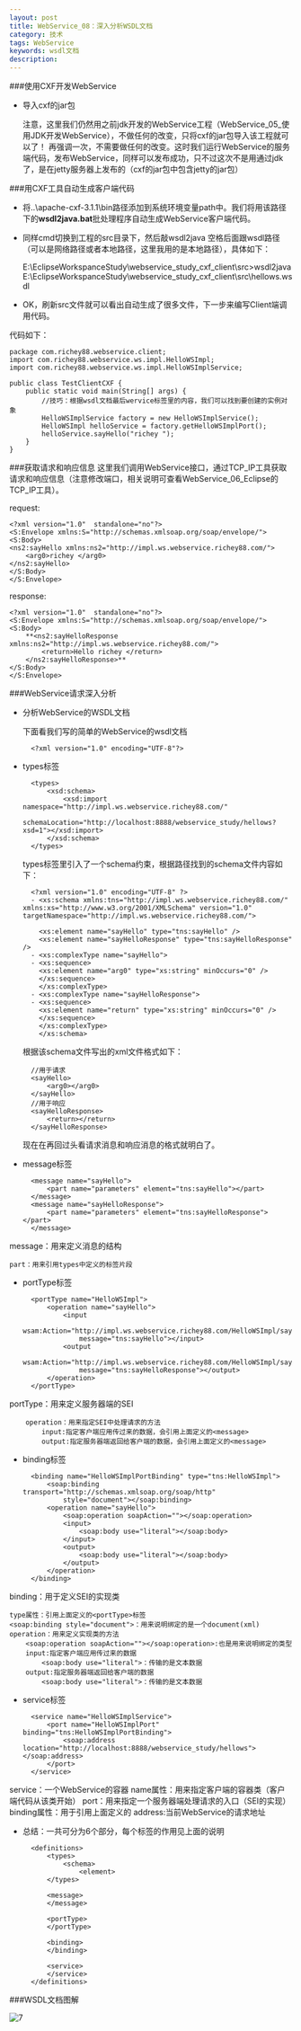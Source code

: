 ```yaml
---
layout: post
title: WebService_08：深入分析WSDL文档
category: 技术
tags: WebService
keywords: wsdl文档
description: 
---
```

###使用CXF开发WebService
*  导入cxf的jar包

	注意，这里我们仍然用之前jdk开发的WebService工程（WebService_05_使用JDK开发WebService），不做任何的改变，只将cxf的jar包导入该工程就可以了！
	再强调一次，不需要做任何的改变。这时我们运行WebService的服务端代码，发布WebService，同样可以发布成功，只不过这次不是用通过jdk了，是在jetty服务器上发布的（cxf的jar包中包含jetty的jar包）

###用CXF工具自动生成客户端代码

* 将..\apache-cxf-3.1.1\bin路径添加到系统环境变量path中。我们将用该路径下的**wsdl2java.bat**批处理程序自动生成WebService客户端代码。
* 同样cmd切换到工程的src目录下，然后敲wsdl2java 空格后面跟wsdl路径（可以是网络路径或者本地路径，这里我用的是本地路径），具体如下：

    E:\EclipseWorkspanceStudy\webservice_study_cxf_client\src>wsdl2java E:\EclipseWorkspanceStudy\webservice_study_cxf_client\src\hellows.wsdl
* OK，刷新src文件就可以看出自动生成了很多文件，下一步来编写Client端调用代码。

代码如下：

	package com.richey88.webservice.client;
	import com.richey88.webservice.ws.impl.HelloWSImpl;
	import com.richey88.webservice.ws.impl.HelloWSImplService;
	
	public class TestClientCXF {
		public static void main(String[] args) {
			//技巧：根据wsdl文档最后wervice标签里的内容，我们可以找到要创建的实例对象
			HelloWSImplService factory = new HelloWSImplService();
			HelloWSImpl helloService = factory.getHelloWSImplPort();
			helloService.sayHello("richey ");
		}
	}

###获取请求和响应信息
这里我们调用WebService接口，通过TCP_IP工具获取请求和响应信息（注意修改端口，相关说明可查看WebService_06_Eclipse的TCP_IP工具）。

request:

	<?xml version="1.0"  standalone="no"?>
	<S:Envelope xmlns:S="http://schemas.xmlsoap.org/soap/envelope/">
	<S:Body>
	<ns2:sayHello xmlns:ns2="http://impl.ws.webservice.richey88.com/">
		<arg0>richey </arg0>
	</ns2:sayHello>
	</S:Body>
	</S:Envelope>

response:

	<?xml version="1.0"  standalone="no"?>
	<S:Envelope xmlns:S="http://schemas.xmlsoap.org/soap/envelope/">
	<S:Body>
		**<ns2:sayHelloResponse xmlns:ns2="http://impl.ws.webservice.richey88.com/">
			<return>Hello richey </return>
		</ns2:sayHelloResponse>**
	</S:Body>
	</S:Envelope>

###WebService请求深入分析
* 分析WebService的WSDL文档

   下面看我们写的简单的WebService的wsdl文档

		<?xml version="1.0" encoding="UTF-8"?>
	<definitions
		xmlns:wsu="http://docs.oasis-open.org/wss/2004/01/oasis-200401-wss-wssecurity-utility-1.0.xsd"
		xmlns:wsp="http://www.w3.org/ns/ws-policy" 
		xmlns:wsp1_2="http://schemas.xmlsoap.org/ws/2004/09/policy"
		xmlns:wsam="http://www.w3.org/2007/05/addressing/metadata" 
		xmlns:soap="http://schemas.xmlsoap.org/wsdl/soap/"
		xmlns:tns="http://impl.ws.webservice.richey88.com/" 
		xmlns:xsd="http://www.w3.org/2001/XMLSchema"
		xmlns="http://schemas.xmlsoap.org/wsdl/" 
		targetNamespace="http://impl.ws.webservice.richey88.com/"
		name="HelloWSImplService">

* types标签

	
		<types>
			<xsd:schema>
				<xsd:import namespace="http://impl.ws.webservice.richey88.com/"
					schemaLocation="http://localhost:8888/webservice_study/hellows?xsd=1"></xsd:import>
			</xsd:schema>
		</types>
		
   types标签里引入了一个schema约束，根据路径找到的schema文件内容如下：

		<?xml version="1.0" encoding="UTF-8" ?> 
		- <xs:schema xmlns:tns="http://impl.ws.webservice.richey88.com/" xmlns:xs="http://www.w3.org/2001/XMLSchema" version="1.0" targetNamespace="http://impl.ws.webservice.richey88.com/">
		 
		  <xs:element name="sayHello" type="tns:sayHello" /> 
		  <xs:element name="sayHelloResponse" type="tns:sayHelloResponse" /> 
		- <xs:complexType name="sayHello">
		- <xs:sequence>
		  <xs:element name="arg0" type="xs:string" minOccurs="0" /> 
		  </xs:sequence>
		  </xs:complexType>
		- <xs:complexType name="sayHelloResponse">
		- <xs:sequence>
		  <xs:element name="return" type="xs:string" minOccurs="0" /> 
		  </xs:sequence>
		  </xs:complexType>
		  </xs:schema>

   根据该schema文件写出的xml文件格式如下：
	
		//用于请求
		<sayHello>
			<arg0></arg0>
		</sayHello>
		//用于响应
		<sayHelloResponse>
			<return></return>
		</sayHelloResponse>
   现在在再回过头看请求消息和响应消息的格式就明白了。


* message标签

		<message name="sayHello">
			<part name="parameters" element="tns:sayHello"></part>
		</message>
		<message name="sayHelloResponse">
			<part name="parameters" element="tns:sayHelloResponse"></part>
		</message>

message：用来定义消息的结构
		
	part：用来引用types中定义的标签片段

* portType标签

		<portType name="HelloWSImpl">
			<operation name="sayHello">
				<input
					wsam:Action="http://impl.ws.webservice.richey88.com/HelloWSImpl/sayHelloRequest"
					message="tns:sayHello"></input>
				<output
					wsam:Action="http://impl.ws.webservice.richey88.com/HelloWSImpl/sayHelloResponse"
					message="tns:sayHelloResponse"></output>
			</operation>
		</portType>
portType：用来定义服务器端的SEI

		operation：用来指定SEI中处理请求的方法
			input:指定客户端应用传过来的数据，会引用上面定义的<message>
			output:指定服务器端返回给客户端的数据，会引用上面定义的<message>

* binding标签

		<binding name="HelloWSImplPortBinding" type="tns:HelloWSImpl">
			<soap:binding transport="http://schemas.xmlsoap.org/soap/http"
				style="document"></soap:binding>
			<operation name="sayHello">
				<soap:operation soapAction=""></soap:operation>
				<input>
					<soap:body use="literal"></soap:body>
				</input>
				<output>
					<soap:body use="literal"></soap:body>
				</output>
			</operation>
		</binding>

binding：用于定义SEI的实现类

	type属性：引用上面定义的<portType>标签
	<soap:binding style="document">：用来说明绑定的是一个document(xml)
	operation：用来定义实现类的方法
		<soap:operation soapAction=""></soap:operation>:也是用来说明绑定的类型
		input:指定客户端应用传过来的数据
			<soap:body use="literal">：传输的是文本数据
		output:指定服务器端返回给客户端的数据
			<soap:body use="literal">：传输的是文本数据 
* service标签

		<service name="HelloWSImplService">
			<port name="HelloWSImplPort" binding="tns:HelloWSImplPortBinding">
				<soap:address location="http://localhost:8888/webservice_study/hellows"></soap:address>
			</port>
		</service>
	</definitions>

service：一个WebService的容器
	name属性：用来指定客户端的容器类（客户端代码从该类开始）
	port：用来指定一个服务器端处理请求的入口（SEI的实现）
		binding属性：用于引用上面定义的<bingding>
		address:当前WebService的请求地址


* 总结：一共可分为6个部分，每个标签的作用见上面的说明

		<definitions>
			<types>
				<schema>
					<element>
			</types>

			<message>
			</message>

			<portType>
			</portType>

			<binding>
			</binding>

			<service>
			</service>
		</definitions>

###WSDL文档图解


![7](/public/img/tec/WebService-pic.png)


